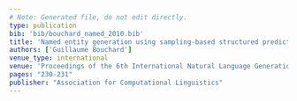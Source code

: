 ```yaml
---
# Note: Generated file, do not edit directly.
type: publication
bib: 'bib/bouchard_named_2010.bib'
title: 'Named entity generation using sampling-based structured prediction'
authors: ['Guillaume Bouchard']
venue_type: international
venue: 'Proceedings of the 6th International Natural Language Generation Conference'
pages: "230-231"
publisher: "Association for Computational Linguistics"
---
```

